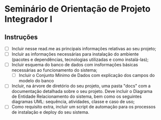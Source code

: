 # Seminário de Orientação de Projeto Integrador I

## Instruções

- [ ] Incluir nesse read.me as principais informações relativas ao seu projeto;
- [ ] Incluir as informações necessárias para instalação do ambiente (pacotes e dependências, tecnologias utilizadas e como instalá-las);
- [ ] Incluir esquema do banco de dados com insformações básicas necessárias ao funcionamento do sistema;
  - [ ] Incluir o Conjunto Mínimo de Dados com explicação dos campos do modelo do banco
- [ ] Incluir, na árvore de diretório do seu projeto, uma pasta "docs" com a documentação detalhada sobre o seu projeto. Deve incluir o Diagrama de Entidade Relacionamento do sistema, bem como os seguintes diagramas UML: sequência, atividades, classe e caso de uso;
- [ ] Como requisito extra, incluir um script de automação para os processos de instalação e deploy do seu sistema.

